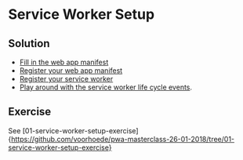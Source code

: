 # Service Worker Setup

## Solution

- [Fill in the web app manifest](https://github.com/voorhoede/pwa-masterclass-26-01-2018/commit/4d7033029ad7b370a35848930bdb43af8db0260f)
- [Register your web app manifest](https://github.com/voorhoede/pwa-masterclass-26-01-2018/commit/4c14f2d7857e0b035d8666ac1fb35f35effcb9ce)
- [Register your service worker](https://github.com/voorhoede/pwa-masterclass-26-01-2018/commit/b6c7f145d6a465c8e8a704ab1eb68dfc57d787b1)
- [Play around with the service worker life cycle events](https://github.com/voorhoede/pwa-masterclass-26-01-2018/commit/1106eb38598539d5020b855b5c7ce5ee0cc7488b).

## Exercise

See [01-service-worker-setup-exercise]{https://github.com/voorhoede/pwa-masterclass-26-01-2018/tree/01-service-worker-setup-exercise}
